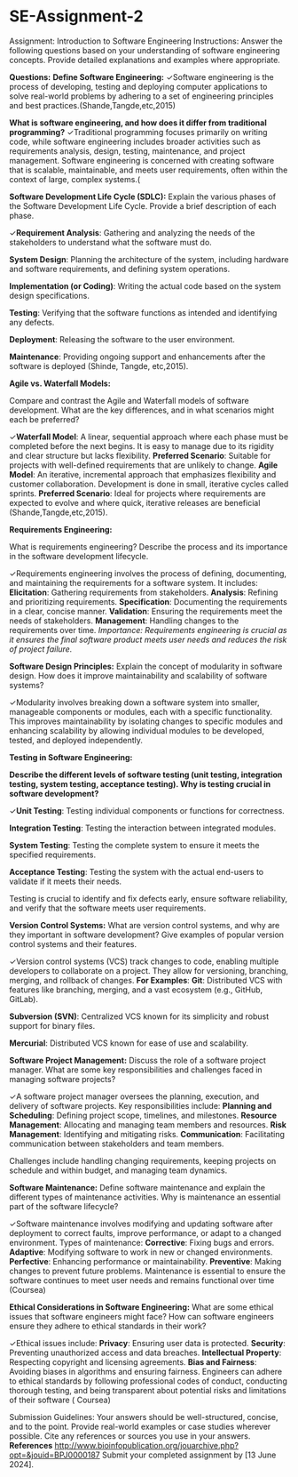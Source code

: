 # SE-Assignment-2
Assignment: Introduction to Software Engineering
Instructions:
Answer the following questions based on your understanding of software engineering concepts. Provide detailed explanations and examples where appropriate.

**Questions:**
**Define Software Engineering:**
✓Software engineering is the process of developing, testing and deploying computer applications to solve real-world problems by adhering to a set of engineering principles and best practices.(Shande,Tangde,etc,2015) 

**What is software engineering, and how does it differ from traditional programming?**
✓Traditional programming focuses primarily on writing code, while software engineering includes broader activities such as requirements analysis, design, testing, maintenance, and project management. Software engineering is concerned with creating software that is scalable, maintainable, and meets user requirements, often within the context of large, complex systems.(

**Software Development Life Cycle (SDLC):**
Explain the various phases of the Software Development Life Cycle. Provide a brief description of each phase.

✓**Requirement Analysis**: Gathering and analyzing the needs of the stakeholders to understand what the software must do.

**System Design**: Planning the architecture of the system, including hardware and software requirements, and defining system operations.

**Implementation (or Coding)**: Writing the actual code based on the system design specifications.

 **Testing**: Verifying that the software functions as intended and identifying any defects.

**Deployment**: Releasing the software to the user environment.

**Maintenance**: Providing ongoing support and enhancements after the software is deployed (Shinde, Tangde, etc,2015).

**Agile vs. Waterfall Models:**

Compare and contrast the Agile and Waterfall models of software development. What are the key differences, and in what scenarios might each be preferred?

✓**Waterfall Model**: A linear, sequential approach where each phase must be completed before the next begins. It is easy to manage due to its rigidity and clear structure but lacks flexibility.
**Preferred Scenario**: Suitable for projects with well-defined requirements that are unlikely to change.
**Agile Model**: An iterative, incremental approach that emphasizes flexibility and customer collaboration. Development is done in small, iterative cycles called sprints.
**Preferred Scenario**: Ideal for projects where requirements are expected to evolve and where quick, iterative releases are beneficial (Shande,Tangde,etc,2015).

**Requirements Engineering:**

What is requirements engineering? Describe the process and its importance in the software development lifecycle.

✓Requirements engineering involves the process of defining, documenting, and maintaining the requirements for a software system. It includes:
**Elicitation**: Gathering requirements from stakeholders.
**Analysis**: Refining and prioritizing requirements.
**Specification**: Documenting the requirements in a clear, concise manner.
**Validation**: Ensuring the requirements meet the needs of stakeholders.
**Management**: Handling changes to the requirements over time.
*Importance: Requirements engineering is crucial as it ensures the final software product meets user needs and reduces the risk of project failure.*

**Software Design Principles:**
Explain the concept of modularity in software design. How does it improve maintainability and scalability of software systems?

✓Modularity involves breaking down a software system into smaller, manageable components or modules, each with a specific functionality. This improves maintainability by isolating changes to specific modules and enhancing scalability by allowing individual modules to be developed, tested, and deployed independently.

**Testing in Software Engineering:**

**Describe the different levels of software testing (unit testing, integration testing, system testing, acceptance testing). Why is testing crucial in software development?**

✓**Unit Testing**: Testing individual components or functions for correctness.

**Integration Testing**: Testing the interaction between integrated modules.

**System Testing**: Testing the complete system to ensure it meets the specified requirements.

**Acceptance Testing**: Testing the system with the actual end-users to validate if it meets their needs.

Testing is crucial to identify and fix defects early, ensure software reliability, and verify that the software meets user requirements.

**Version Control Systems:**
What are version control systems, and why are they important in software development? Give examples of popular version control systems and their features.

✓Version control systems (VCS) track changes to code, enabling multiple developers to collaborate on a project. They allow for versioning, branching, merging, and rollback of changes.
**For Examples**:
**Git**: Distributed VCS with features like branching, merging, and a vast ecosystem (e.g., GitHub, GitLab).

**Subversion (SVN)**: Centralized VCS known for its simplicity and robust support for binary files.

**Mercurial**: Distributed VCS known for ease of use and scalability.

**Software Project Management:**
Discuss the role of a software project manager. What are some key responsibilities and challenges faced in managing software projects?

✓A software project manager oversees the planning, execution, and delivery of software projects. Key responsibilities include:
**Planning and Scheduling**: Defining project scope, timelines, and milestones.
**Resource Management**: Allocating and managing team members and resources.
**Risk Management**: Identifying and mitigating risks.
**Communication**: Facilitating communication between stakeholders and team members.

Challenges include handling changing requirements, keeping projects on schedule and within budget, and managing team dynamics.

**Software Maintenance:**
Define software maintenance and explain the different types of maintenance activities. Why is maintenance an essential part of the software lifecycle?

✓Software maintenance involves modifying and updating software after deployment to correct faults, improve performance, or adapt to a changed environment. Types of maintenance:
**Corrective**: Fixing bugs and errors.
**Adaptive**: Modifying software to work in new or changed environments.
**Perfective**: Enhancing performance or maintainability.
**Preventive**: Making changes to prevent future problems.
Maintenance is essential to ensure the software continues to meet user needs and remains functional over time (Coursea)

**Ethical Considerations in Software Engineering:**
What are some ethical issues that software engineers might face? How can software engineers ensure they adhere to ethical standards in their work?

✓Ethical issues include:
**Privacy**: Ensuring user data is protected.
**Security**: Preventing unauthorized access and data breaches.
**Intellectual Property**: Respecting copyright and licensing agreements.
**Bias and Fairness**: Avoiding biases in algorithms and ensuring fairness.
Engineers can adhere to ethical standards by following professional codes of conduct, conducting thorough testing, and being transparent about potential risks and limitations of their software ( Coursea)


Submission Guidelines:
Your answers should be well-structured, concise, and to the point.
Provide real-world examples or case studies wherever possible.
Cite any references or sources you use in your answers.
**References**
http://www.bioinfopublication.org/jouarchive.php?opt=&jouid=BPJ0000187
Submit your completed assignment by [13 June 2024].

